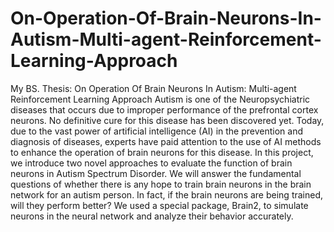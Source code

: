 # On-Operation-Of-Brain-Neurons-In-Autism-Multi-agent-Reinforcement-Learning-Approach
My BS. Thesis: On Operation Of Brain Neurons In Autism: Multi-agent Reinforcement Learning Approach
Autism is one of the Neuropsychiatric diseases that occurs due to improper performance of the prefrontal cortex neurons. No definitive cure for this
disease has been discovered yet. Today, due to the vast power of artificial intelligence (AI) in the prevention and diagnosis of diseases, experts have paid
attention to the use of AI methods to enhance the operation of brain neurons for this disease. In this project, we introduce two novel approaches to
evaluate the function of brain neurons in Autism Spectrum Disorder. We will answer the fundamental questions of whether there is any hope to train
brain neurons in the brain network for an autism person. In fact, if the brain neurons are being trained, will they perform better?
We used a special package, Brain2, to simulate
neurons in the neural network and analyze their
behavior accurately.
